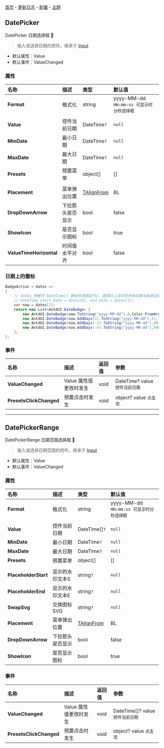 [首页](../Home.md)・[更新日志](../UpdateLog.md)・[配置](../Config.md)・[主题](../Theme.md)

## DatePicker

DatePicker 日期选择框 👚

> 输入或选择日期的控件。继承于 [Input](Input)

- 默认属性：Value
- 默认事件：ValueChanged

### 属性

名称 | 描述 | 类型 | 默认值 |
:--|:--|:--|:--|
**Format** | 格式化 | string | yyyy-MM-dd `HH:mm:ss 可显示时分秒选择框` |
||||
**Value** | 控件当前日期 | DateTime`?` | `null` |
**MinDate** | 最小日期 | DateTime`?` | `null` |
**MaxDate** | 最大日期 | DateTime`?` | `null` |
**Presets** | 预置菜单 | object[] | [] |
||||
**Placement** | 菜单弹出位置 | [TAlignFrom](Enum.md#talignfrom) | BL |
**DropDownArrow** | 下拉箭头是否显示 | bool | false |
**ShowIcon** | 是否显示图标 | bool | true |
**ValueTimeHorizontal** | 时间值水平对齐 | bool | false |

### 日期上的徽标

~~~ csharp
BadgeAction = dates =>
{
    // dates 参数为 DateTime[] 数组长度固定为2，返回UI上显示的开始日期与结束日期
    // DateTime start_date = dates[0], end_date = dates[1];
    var now = dates[1];
    return new List<AntdUI.DateBadge> {
        new AntdUI.DateBadge(now.ToString("yyyy-MM-dd"),0,Color.FromArgb(112, 237, 58)),
        new AntdUI.DateBadge(now.AddDays(1).ToString("yyyy-MM-dd"),5),
        new AntdUI.DateBadge(now.AddDays(-2).ToString("yyyy-MM-dd"),99),
        new AntdUI.DateBadge(now.AddDays(-6).ToString("yyyy-MM-dd"),998),
    };
};
~~~

### 事件

名称 | 描述 | 返回值 | 参数 |
:--|:--|:--|:--|
**ValueChanged** | Value 属性值更改时发生 | void | DateTime? value `控件当前日期` |
**PresetsClickChanged** | 预置点击时发生 | void | object? value `点击项` |


***


## DatePickerRange

DatePickerRange 日期范围选择框 👚

> 输入或选择日期范围的控件。继承于 [Input](Input)

- 默认属性：Value
- 默认事件：ValueChanged

### 属性

名称 | 描述 | 类型 | 默认值 |
:--|:--|:--|:--|
**Format** | 格式化 | string | yyyy-MM-dd `HH:mm:ss 可显示时分秒选择框` |
||||
**Value** | 控件当前日期 | DateTime[]`?` | `null` |
**MinDate** | 最小日期 | DateTime`?` | `null` |
**MaxDate** | 最大日期 | DateTime`?` | `null` |
**Presets** | 预置菜单 | object[] | [] |
||||
**PlaceholderStart** | 显示的水印文本S | string`?` | `null` |
**PlaceholderEnd** | 显示的水印文本E | string`?` | `null` |
**SwapSvg** | 交换图标SVG | string`?` | `null` |
**Placement** | 菜单弹出位置 | [TAlignFrom](Enum.md#talignfrom) | BL |
**DropDownArrow** | 下拉箭头是否显示 | bool | false |
**ShowIcon** | 是否显示图标 | bool | true |

### 事件

名称 | 描述 | 返回值 | 参数 |
:--|:--|:--|:--|
**ValueChanged** | Value 属性值更改时发生 | void | DateTime[]? value `控件当前日期` |
**PresetsClickChanged** | 预置点击时发生 | void | object? value `点击项` |